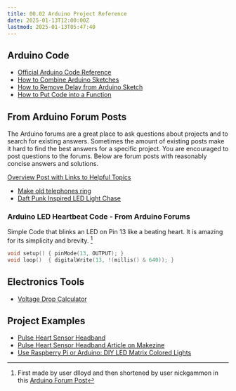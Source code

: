 ```yaml
---
title: 00.02 Arduino Project Reference
date: 2025-01-13T12:00:00Z
lastmod: 2025-01-13T05:47:40
---
```


## Arduino Code

- [Official Arduino Code Reference](https://www.arduino.cc/reference/en/)
- [How to Combine Arduino Sketches](https://youtu.be/nepj56gusuk)
- [How to Remove Delay from Arduino Sketch](https://youtu.be/EdpFZ8iCXo4)
- [How to Put Code into a Function](https://youtu.be/eBAeqSWm_hw)

## From Arduino Forum Posts

The Arduino forums are a great place to ask questions about projects and to search for existing answers. Sometimes the amount of existing posts make it hard to find the best answers for a specific project. You are encouraged to post questions to the forums. Below are forum posts with reasonably concise answers and solutions.

[Overview Post with Links to Helpful Topics](https://forum.arduino.cc/t/useful-links-check-here-for-reference-posts-tutorials/370268)

- [Make old telephones ring](https://forum.arduino.cc/t/making-old-telephone-s-ring/60821/9)
- [Daft Punk Inspired LED Light Chase](https://forum.arduino.cc/index.php?topic=200736.0)

### Arduino LED Heartbeat Code - From Arduino Forums

Simple Code that blinks an LED on Pin 13 like a beating heart. It is amazing for its simplicity and brevity. [^1]

```C
void setup() { pinMode(13, OUTPUT); }
void loop()  { digitalWrite(13, !(millis() & 640)); }
```

## Electronics Tools

- [Voltage Drop Calculator](https://www.calculator.net/voltage-drop-calculator.html)

## Project Examples

- [Pulse Heart Sensor Headband](https://pulsesensor.com/blogs/news/6327710-heartbeat-headband-dyi-video)
- [Pulse Heart Sensor Headband Article on Makezine](https://makezine.com/projects/beating-heart-headband/)
- [Use Raspberry Pi or Arduino: DIY LED Matrix Colored Lights](https://www.hackster.io/wieselly/use-raspberry-pi-or-arduino-diy-led-matrix-colored-lights-b0a79a)

[^1]: First made by user dlloyd and then shortened by user nickgammon in this [Arduino Forum Post](https://forum.arduino.cc/t/trying-to-create-an-asymmetrical-blink-without-delay-please-help/294231/30)

